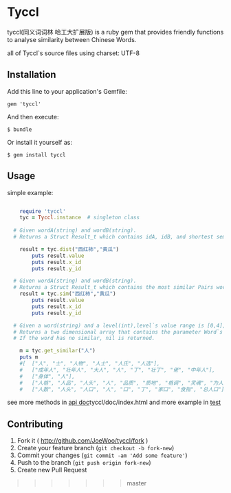 # Tyccl

tyccl(同义词词林 哈工大扩展版) is a  ruby gem that provides friendly functions to analyse similarity between Chinese Words.

all of Tyccl`s source files using charset: UTF-8

## Installation

Add this line to your application's Gemfile:

    gem 'tyccl'

And then execute:

    $ bundle

Or install it yourself as:

    $ gem install tyccl

## Usage
 
simple example:

```ruby

	require 'tyccl'
	tyc = Tyccl.instance  # singleton class
 
  # Given wordA(string) and wordB(string). 
  # Returns a Struct Result_t which contains idA, idB, and shortest semantic distance(int) between wordA and wordB. 

  	result = tyc.dist("西红柿","黄瓜") 
	  	puts result.value
	  	puts result.x_id
	  	puts result.y_id

  # Given wordA(string) and wordB(string).
  # Returns a Struct Result_t which contains the most similar Pairs wordA`s ID and wordB`s ID, and similarity(float) between idA and idB.
  	result = tyc.sim("西红柿","黄瓜")
	  	puts result.value
	  	puts result.x_id
	  	puts result.y_id

  # Given a word(string) and a level(int),level`s value range is [0,4],4 is default, value of level is more bigger, the similarity between returned words and the given word is more less.   
  # Returns a two dimensional array that contains the parameter Word`s similar words which divided by different ID that the word matchs.
  # If the word has no similar, nil is returned.

	m = tyc.get_similar("人")  
	puts m
	#[	["人", "士", "人物", "人士", "人氏", "人选"],
 	#	["成年人", "壮年人", "大人", "人", "丁", "壮丁", "佬", "中年人"],
 	#	["身体", "人"],
 	#	["人格", "人品", "人头", "人", "品质", "质地", "格调", "灵魂", "为人"],
 	#	["人数", "人头", "人口", "人", "口", "丁", "家口", "食指", "总人口"]	]

```

see more methods in [api doc](https://github.com/JoeWoo/tyccl/blob/master/doc/index.html)tyccl/doc/index.html and more example in [test](https://github.com/JoeWoo/tyccl/blob/master/test/test_tyccl.rb)

## Contributing

1. Fork it ( http://github.com/JoeWoo/tyccl/fork )
2. Create your feature branch (`git checkout -b fork-new`)
3. Commit your changes (`git commit -am 'Add some feature'`)
4. Push to the branch (`git push origin fork-new`)
5. Create new Pull Request
>>>>>>> master
